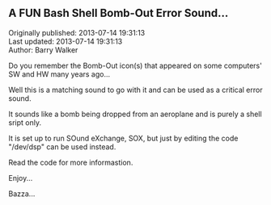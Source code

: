 ## A FUN Bash Shell Bomb-Out Error Sound...  
Originally published: 2013-07-14 19:31:13  
Last updated: 2013-07-14 19:31:13  
Author: Barry Walker  
  
Do you remember the Bomb-Out icon(s) that appeared on some computers' SW and HW many years ago...

Well this is a matching sound to go with it and can be used as a critical error sound.

It sounds like a bomb being dropped from an aeroplane and is purely a shell sript only.

It is set up to run SOund eXchange, SOX, but just by editing the code "/dev/dsp" can be used instead.

Read the code for more informastion.

Enjoy...

Bazza...
